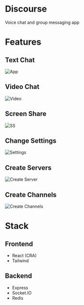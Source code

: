 # Discourse
Voice chat and group messaging app

# Features
## Text Chat
![App](https://i.imgur.com/t3yf8At.png)

## Video Chat

![Video](https://i.imgur.com/C8jcgEr.png)

## Screen Share

![SS](https://i.imgur.com/l6Whvqs.png)

## Change Settings
![Settings](https://i.imgur.com/p0rGDE4.png)

## Create Servers
![Create Server](https://i.imgur.com/EmPOz7w.png)

## Create Channels
![Create Channels](https://i.imgur.com/r5w16uF.png)


# Stack
## Frontend
- React (CRA)
- Tailwind
## Backend
- Express
- Socket.IO
- Redis
